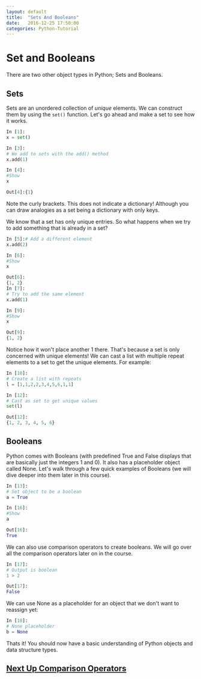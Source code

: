 ```yaml
---
layout: default
title:  "Sets And Booleans"
date:   2016-12-25 17:50:00
categories: Python-Tutorial
---
```


# Set and Booleans
There are two other object types in Python; Sets and Booleans.

## Sets
Sets are an unordered collection of *unique* elements. We can construct them by using the `set()` function. Let's go ahead and make a set to see how it works.

```python
In [1]:
x = set()
```
```python
In [3]:
# We add to sets with the add() method
x.add(1)
```
```python
In [4]:
#Show
x
```
```python
Out[4]:{1}
```

Note the curly brackets. This does not indicate a dictionary! Although you can draw analogies as a set being a dictionary with only keys.

We know that a set has only unique entries. So what happens when we try to add something that is already in a set?

```python
In [5]:# Add a different element
x.add(2)
```
```python
In [6]:
#Show
x
```
```python
Out[6]:
{1, 2}
In [7]:
# Try to add the same element
x.add(1)
```
```python
In [9]:
#Show
x
```
```python
Out[9]:
{1, 2}
```

Notice how it won't place another 1 there. That's because a set is only concerned with unique elements! We can cast a list with multiple repeat elements to a set to get the unique elements. For example:
```python
In [10]:
# Create a list with repeats
l = [1,1,2,2,3,4,5,6,1,1]
```
```python
In [12]:
# Cast as set to get unique values
set(l)
```
```python
Out[12]:
{1, 2, 3, 4, 5, 6}
```
## Booleans
Python comes with Booleans (with predefined True and False displays that are basically just the integers 1 and 0). It also has a placeholder object called None. Let's walk through a few quick examples of Booleans (we will dive deeper into them later in this course).

```python
In [13]:
# Set object to be a boolean
a = True
```
```python
In [16]:
#Show
a
```
```python
Out[16]:
True
```
We can also use comparison operators to create booleans. We will go over all the comparison operators later on in the course.

```python
In [17]:
# Output is boolean
1 > 2
```
```python
Out[17]:
False
```
We can use None as a placeholder for an object that we don't want to reassign yet:

```python
In [18]:
# None placeholder
b = None
```
Thats it! You should now have a basic understanding of Python objects and data structure types.

## [Next Up Comparison Operators](/python-tutorial/2016/12/28/comparison-operators.html)